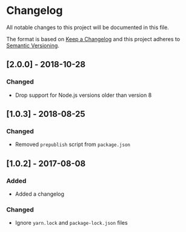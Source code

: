 # Changelog

All notable changes to this project will be documented in this file.

The format is based on [Keep a Changelog](http://keepachangelog.com/en/1.0.0/) and this project adheres to [Semantic Versioning](http://semver.org/spec/v2.0.0.html).

## [2.0.0] - 2018-10-28

### Changed

- Drop support for Node.js versions older than version 8

## [1.0.3] - 2018-08-25

### Changed

- Removed `prepublish` script from `package.json`

## [1.0.2] - 2017-08-08

### Added

- Added a changelog

### Changed

- Ignore `yarn.lock` and `package-lock.json` files